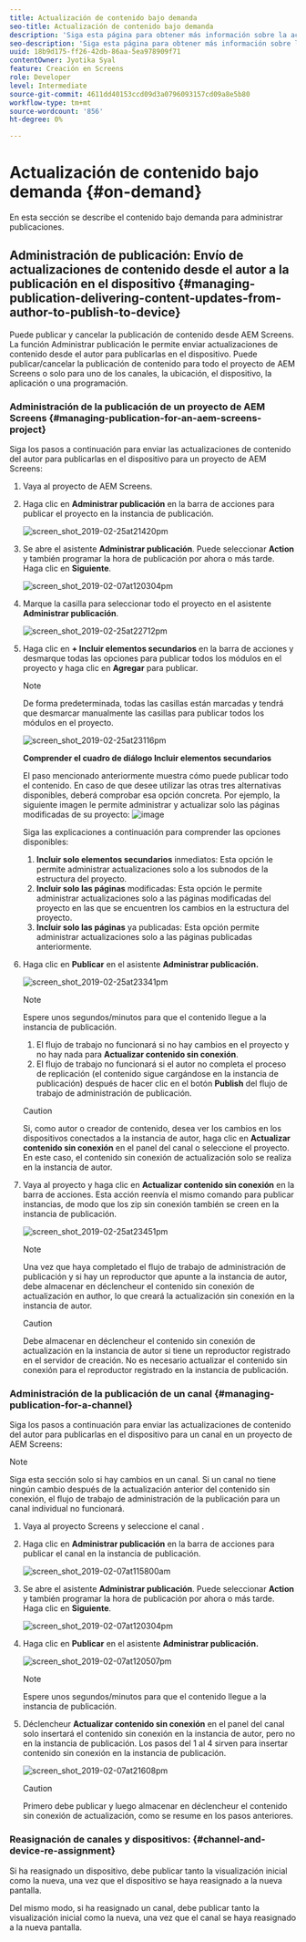 ```yaml
---
title: Actualización de contenido bajo demanda
seo-title: Actualización de contenido bajo demanda
description: 'Siga esta página para obtener más información sobre la actualización de contenido bajo demanda.  '
seo-description: 'Siga esta página para obtener más información sobre la actualización de contenido bajo demanda.  '
uuid: 18b9d175-ff26-42db-86aa-5ea978909f71
contentOwner: Jyotika Syal
feature: Creación en Screens
role: Developer
level: Intermediate
source-git-commit: 4611dd40153ccd09d3a0796093157cd09a8e5b80
workflow-type: tm+mt
source-wordcount: '856'
ht-degree: 0%

---
```



# Actualización de contenido bajo demanda {#on-demand}

En esta sección se describe el contenido bajo demanda para administrar publicaciones.

## Administración de publicación: Envío de actualizaciones de contenido desde el autor a la publicación en el dispositivo {#managing-publication-delivering-content-updates-from-author-to-publish-to-device}

Puede publicar y cancelar la publicación de contenido desde AEM Screens. La función Administrar publicación le permite enviar actualizaciones de contenido desde el autor para publicarlas en el dispositivo. Puede publicar/cancelar la publicación de contenido para todo el proyecto de AEM Screens o solo para uno de los canales, la ubicación, el dispositivo, la aplicación o una programación.

### Administración de la publicación de un proyecto de AEM Screens {#managing-publication-for-an-aem-screens-project}

Siga los pasos a continuación para enviar las actualizaciones de contenido del autor para publicarlas en el dispositivo para un proyecto de AEM Screens:

1. Vaya al proyecto de AEM Screens.
1. Haga clic en **Administrar publicación** en la barra de acciones para publicar el proyecto en la instancia de publicación.

   ![screen_shot_2019-02-25at21420pm](assets/screen_shot_2019-02-25at21420pm.png)

1. Se abre el asistente **Administrar publicación**. Puede seleccionar **Action** y también programar la hora de publicación por ahora o más tarde. Haga clic en **Siguiente**. 

   ![screen_shot_2019-02-07at120304pm](assets/screen_shot_2019-02-07at120304pm.png)

1. Marque la casilla para seleccionar todo el proyecto en el asistente **Administrar publicación**.

   ![screen_shot_2019-02-25at22712pm](assets/screen_shot_2019-02-25at22712pm.png)

1. Haga clic en **+ Incluir elementos secundarios** en la barra de acciones y desmarque todas las opciones para publicar todos los módulos en el proyecto y haga clic en **Agregar** para publicar.

   >[!NOTE]
   >
   >De forma predeterminada, todas las casillas están marcadas y tendrá que desmarcar manualmente las casillas para publicar todos los módulos en el proyecto.

   ![screen_shot_2019-02-25at23116pm](assets/screen_shot_2019-02-25at23116pm.png)

   **Comprender el cuadro de diálogo Incluir elementos secundarios**

   El paso mencionado anteriormente muestra cómo puede publicar todo el contenido. En caso de que desee utilizar las otras tres alternativas disponibles, deberá comprobar esa opción concreta.
Por ejemplo, la siguiente imagen le permite administrar y actualizar solo las páginas modificadas de su proyecto:
   ![image](assets/author-publish-manage.png)

   Siga las explicaciones a continuación para comprender las opciones disponibles:

   1. **Incluir solo elementos secundarios** inmediatos: Esta opción le permite administrar actualizaciones solo a los subnodos de la estructura del proyecto.
   1. **Incluir solo las páginas** modificadas: Esta opción le permite administrar actualizaciones solo a las páginas modificadas del proyecto en las que se encuentren los cambios en la estructura del proyecto.
   1. **Incluir solo las páginas** ya publicadas: Esta opción permite administrar actualizaciones solo a las páginas publicadas anteriormente.


1. Haga clic en **Publicar** en el asistente **Administrar publicación.**

   ![screen_shot_2019-02-25at23341pm](assets/screen_shot_2019-02-25at23341pm.png)

   >[!NOTE]
   >
   >Espere unos segundos/minutos para que el contenido llegue a la instancia de publicación.
   >
   >
   >    1. El flujo de trabajo no funcionará si no hay cambios en el proyecto y no hay nada para **Actualizar contenido sin conexión**.
   >    1. El flujo de trabajo no funcionará si el autor no completa el proceso de replicación (el contenido sigue cargándose en la instancia de publicación) después de hacer clic en el botón **Publish** del flujo de trabajo de administración de publicación.


   >[!CAUTION]
   >Si, como autor o creador de contenido, desea ver los cambios en los dispositivos conectados a la instancia de autor, haga clic en **Actualizar contenido sin conexión** en el panel del canal o seleccione el proyecto. En este caso, el contenido sin conexión de actualización solo se realiza en la instancia de autor.

1. Vaya al proyecto y haga clic en **Actualizar contenido sin conexión** en la barra de acciones. Esta acción reenvía el mismo comando para publicar instancias, de modo que los zip sin conexión también se creen en la instancia de publicación.

   ![screen_shot_2019-02-25at23451pm](assets/screen_shot_2019-02-25at23451pm.png)


   >[!NOTE]
   >
   >Una vez que haya completado el flujo de trabajo de administración de publicación y si hay un reproductor que apunte a la instancia de autor, debe almacenar en déclencheur el contenido sin conexión de actualización en author, lo que creará la actualización sin conexión en la instancia de autor.

   >[!CAUTION]
   >
   >Debe almacenar en déclencheur el contenido sin conexión de actualización en la instancia de autor si tiene un reproductor registrado en el servidor de creación. No es necesario actualizar el contenido sin conexión para el reproductor registrado en la instancia de publicación.

### Administración de la publicación de un canal {#managing-publication-for-a-channel}

Siga los pasos a continuación para enviar las actualizaciones de contenido del autor para publicarlas en el dispositivo para un canal en un proyecto de AEM Screens:

>[!NOTE]
>
>Siga esta sección solo si hay cambios en un canal. Si un canal no tiene ningún cambio después de la actualización anterior del contenido sin conexión, el flujo de trabajo de administración de la publicación para un canal individual no funcionará.

1. Vaya al proyecto Screens y seleccione el canal .
1. Haga clic en **Administrar publicación** en la barra de acciones para publicar el canal en la instancia de publicación.

   ![screen_shot_2019-02-07at115800am](assets/screen_shot_2019-02-07at115800am.png)

1. Se abre el asistente **Administrar publicación**. Puede seleccionar **Action** y también programar la hora de publicación por ahora o más tarde. Haga clic en **Siguiente**. 

   ![screen_shot_2019-02-07at120304pm](assets/screen_shot_2019-02-07at120304pm.png)

1. Haga clic en **Publicar** en el asistente **Administrar publicación.**

   ![screen_shot_2019-02-07at120507pm](assets/screen_shot_2019-02-07at120507pm.png)

   >[!NOTE]
   >
   >Espere unos segundos/minutos para que el contenido llegue a la instancia de publicación.

1. Déclencheur **Actualizar contenido sin conexión** en el panel del canal solo insertará el contenido sin conexión en la instancia de autor, pero no en la instancia de publicación. Los pasos del 1 al 4 sirven para insertar contenido sin conexión en la instancia de publicación.

   ![screen_shot_2019-02-07at21608pm](assets/screen_shot_2019-02-07at21608pm.png)

   >[!CAUTION]
   >
   >Primero debe publicar y luego almacenar en déclencheur el contenido sin conexión de actualización, como se resume en los pasos anteriores.

### Reasignación de canales y dispositivos: {#channel-and-device-re-assignment}

Si ha reasignado un dispositivo, debe publicar tanto la visualización inicial como la nueva, una vez que el dispositivo se haya reasignado a la nueva pantalla.

Del mismo modo, si ha reasignado un canal, debe publicar tanto la visualización inicial como la nueva, una vez que el canal se haya reasignado a la nueva pantalla.